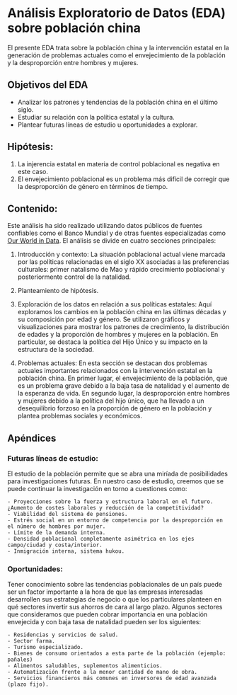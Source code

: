 # Análisis Exploratorio de Datos (EDA) sobre población china
El presente EDA trata sobre la población china y la intervención estatal en la generación de problemas actuales como el envejecimiento de la población y la desproporción entre hombres y mujeres.

## Objetivos del EDA 
- Analizar los patrones y tendencias de la población china en el último siglo.
- Estudiar su relación con la política estatal y la cultura.
- Plantear futuras líneas de estudio u oportunidades a explorar.

## Hipótesis:
1) La injerencia estatal en materia de control poblacional es negativa en este caso.
2) El envejecimiento poblacional es un problema más difícil de corregir que la desproporción de género en términos de tiempo. 

## Contenido:
Este análisis ha sido realizado utilizando datos públicos de fuentes confiables como el Banco Mundial y de otras fuentes especializadas como [Our World in Data](https://ourworldindata.org/). El análisis se divide en cuatro secciones principales:

1) Introducción y contexto:
La situación poblacional actual viene marcada por las políticas relacionadas en el siglo XX asociadas a las preferencias culturales: primer natalismo de Mao y rápido crecimiento poblacional y posteriormente control de la natalidad.

2) Planteamiento de hipótesis.

3) Exploración de los datos en relación a sus políticas estatales:
Aquí exploramos los cambios en la población china en las últimas décadas y su composición por edad y género. Se utilizaron gráficos y visualizaciones para mostrar los patrones de crecimiento, la distribución de edades y la proporción de hombres y mujeres en la población. En particular, se destaca la política del Hijo Único y su impacto en la estructura de la sociedad.

1) Problemas actuales:
En esta sección se destacan dos problemas actuales importantes relacionados con la intervención estatal en la población china. En primer lugar, el envejecimiento de la población, que es un problema grave debido a la baja tasa de natalidad y el aumento de la esperanza de vida. En segundo lugar, la desproporción entre hombres y mujeres debido a la política del hijo único, que ha llevado a un desequilibrio forzoso en la proporción de género en la población y plantea problemas sociales y económicos.

## Apéndices

### Futuras líneas de estudio:
El estudio de la población permite que se abra una miríada de posibilidades para investigaciones futuras. En nuestro caso de estudio, creemos que se puede continuar la investigación en torno a cuestiones como:

    - Proyecciones sobre la fuerza y estructura laboral en el futuro. ¿Aumento de costes laborales y reducción de la competitividad?
    - Viabilidad del sistema de pensiones.
    - Estrés social en un entorno de competencia por la desproporción en el número de hombres por mujer.
    - Límite de la demanda interna.
    - Densidad poblacional completamente asimétrica en los ejes campo/ciudad y costa/interior.
    - Inmigración interna, sistema hukou.


### Oportunidades:
Tener conocimiento sobre las tendencias poblacionales de un país puede ser un factor importante a la hora de que las empresas interesadas desarrollen sus estrategias de negocio o que los particulares planteen en qué sectores invertir sus ahorros de cara al largo plazo. Algunos sectores que consideramos que pueden cobrar importancia en una población envejecida y con baja tasa de natalidad pueden ser los siguientes:

    - Residencias y servicios de salud.
    - Sector farma.
    - Turismo especializado.
    - Bienes de consumo orientados a esta parte de la población (ejemplo: pañales)
    - Alimentos saludables, suplementos alimenticios.
    - Automatización frente a la menor cantidad de mano de obra.
    - Servicios financieros más comunes en inversores de edad avanzada (plazo fijo).



